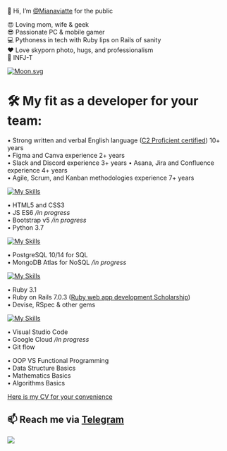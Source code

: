 👋 Hi, I’m [@Mianaviatte](https://www.instagram.com/mianaviatte/) for the public  

😍 Loving mom, wife & geek  
😎 Passionate PC & mobile gamer  
💻 Pythoness in tech with Ruby lips on Rails of sanity  
❤️ Love skyporn photo, hugs, and professionalism  
🙏 INFJ-T  
  
  
<!-- real time moon -->
[![Moon.svg](https://moon-svg.minung.dev/moon.svg?theme=ray)](https://moon-svg.minung.dev)  
  
# 🛠 My fit as a developer for your team:  

• Strong written and verbal English language ([C2 Proficient certified](https://www.efset.org/cert/VWBiQP)) 10+ years  
• Figma and Canva experience 2+ years  
• Slack and Discord experience 3+ years
• Asana, Jira and Confluence experience 4+ years  
• Agile, Scrum, and Kanban methodologies experience 7+ years  
  
[![My Skills](https://skillicons.dev/icons?i=figma,discord,powershell,py)](https://skillicons.dev)   
  
• HTML5 and CSS3  
• JS ES6 */in progress*  
• Bootstrap v5 */in progress*  
• Python 3.7  
  
[![My Skills](https://skillicons.dev/icons?i=js,html,css,bootstrap)](https://skillicons.dev)   
  
• PostgreSQL 10/14 for SQL  
• MongoDB Atlas for NoSQL */in progress*  
  
[![My Skills](https://skillicons.dev/icons?i=postgres,mongodb,ruby,rails)](https://skillicons.dev)  
  
• Ruby 3.1    
• Ruby on Rails 7.0.3 ([Ruby web app development Scholarship](https://courses.prometheus.org.ua:18090/downloads/f9e2ab53332444ab8c973350029e5ccf/Certificate.pdf))  
• Devise, RSpec & other gems  
  
[![My Skills](https://skillicons.dev/icons?i=vscode,github,gitlab,git)](https://skillicons.dev)  
  
• Visual Studio Code  
• Google Cloud */in progress*  
• Git flow  
  
• OOP VS Functional Programming    
• Data Structure Basics  
• Mathematics Basics  
• Algorithms Basics  
  
[Here is my CV for your convenience](https://storage.googleapis.com/otta-uploads/candidate-cv/1HudoHD1XMfwCvDUsmr7plkshHJj9lWoUiSoYnzlUVg.pdf)  
  
  
## 📫 Reach me via [Telegram](https://t.me/Mianaviatte)  
![](https://www.codewars.com/users/Mianaviatte/badges/small)  
  
<!---
Mianaviatte/Mianaviatte is a ✨ special ✨ repository because its `README.md` (this file) appears on your GitHub profile.
You can click the Preview link to take a look at your changes.
--->
